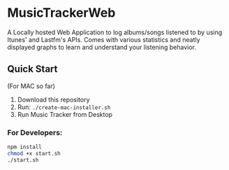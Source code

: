 # MusicTrackerWeb

A Locally hosted Web Application to log albums/songs listened to by using Itunes' and Lastfm's APIs. Comes with various statistics and neatly displayed graphs to learn and understand your listening behavior.
## Quick Start
(For MAC so far)

1. Download this repository
2. Run: `./create-mac-installer.sh`
3. Run Music Tracker from Desktop

### For Developers:
```bash
npm install
chmod +x start.sh
./start.sh
